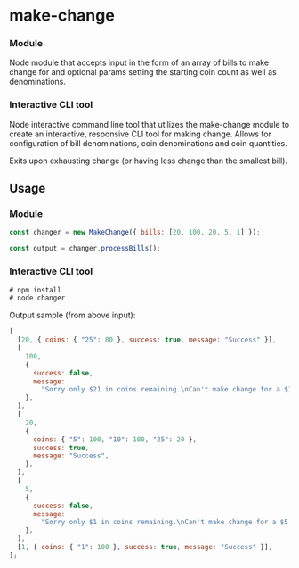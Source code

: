 # make-change

### Module

Node module that accepts input in the form of an array of bills to make change for and optional params setting the starting coin count as well as denominations.

### Interactive CLI tool

Node interactive command line tool that utilizes the make-change module to create an interactive, responsive CLI tool for making change. Allows for configuration of bill denominations, coin denominations and coin quantities.

Exits upon exhausting change (or having less change than the smallest bill).

## Usage

### Module

```javascript
const changer = new MakeChange({ bills: [20, 100, 20, 5, 1] });

const output = changer.processBills();
```

### Interactive CLI tool

```javascript
# npm install
# node changer
```

Output sample (from above input):

```javascript
[
  [20, { coins: { "25": 80 }, success: true, message: "Success" }],
  [
    100,
    {
      success: false,
      message:
        "Sorry only $21 in coins remaining.\nCan't make change for a $100 bill.",
    },
  ],
  [
    20,
    {
      coins: { "5": 100, "10": 100, "25": 20 },
      success: true,
      message: "Success",
    },
  ],
  [
    5,
    {
      success: false,
      message:
        "Sorry only $1 in coins remaining.\nCan't make change for a $5 bill.",
    },
  ],
  [1, { coins: { "1": 100 }, success: true, message: "Success" }],
];
```
